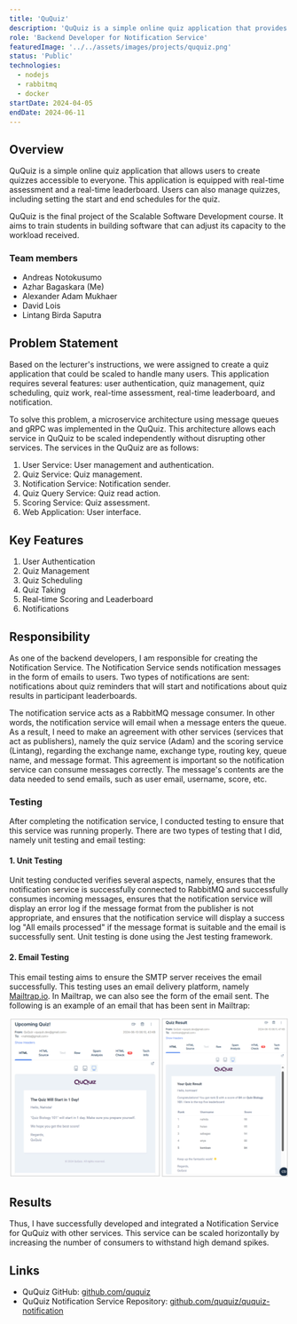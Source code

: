 ```yaml
---
title: 'QuQuiz'
description: 'QuQuiz is a simple online quiz application that provides quiz creation features, real-time scoring and leaderboard, and quiz schedule management.'
role: 'Backend Developer for Notification Service'
featuredImage: '../../assets/images/projects/ququiz.png'
status: 'Public'
technologies:
  - nodejs
  - rabbitmq
  - docker
startDate: 2024-04-05
endDate: 2024-06-11
---
```


## Overview

QuQuiz is a simple online quiz application that allows users to create quizzes accessible to everyone. This application is equipped with real-time assessment and a real-time leaderboard. Users can also manage quizzes, including setting the start and end schedules for the quiz.

QuQuiz is the final project of the Scalable Software Development course. It aims to train students in building software that can adjust its capacity to the workload received.

### Team members

- Andreas Notokusumo
- Azhar Bagaskara (Me)
- Alexander Adam Mukhaer
- David Lois
- Lintang Birda Saputra

## Problem Statement

Based on the lecturer's instructions, we were assigned to create a quiz application that could be scaled to handle many users. This application requires several features: user authentication, quiz management, quiz scheduling, quiz work, real-time assessment, real-time leaderboard, and notification. 

To solve this problem, a microservice architecture using message queues and gRPC was implemented in the QuQuiz. This architecture allows each service in QuQuiz to be scaled independently without disrupting other services. The services in the QuQuiz are as follows:

1. User Service: User management and authentication.
2. Quiz Service: Quiz management.
3. Notification Service: Notification sender.
4. Quiz Query Service: Quiz read action.
5. Scoring Service: Quiz assessment.
6. Web Application: User interface.

## Key Features

1. User Authentication
2. Quiz Management
3. Quiz Scheduling
4. Quiz Taking
5. Real-time Scoring and Leaderboard
6. Notifications

## Responsibility

As one of the backend developers, I am responsible for creating the Notification Service. The Notification Service sends notification messages in the form of emails to users. Two types of notifications are sent: notifications about quiz reminders that will start and notifications about quiz results in participant leaderboards.

The notification service acts as a RabbitMQ message consumer. In other words, the notification service will email when a message enters the queue. As a result, I need to make an agreement with other services (services that act as publishers), namely the quiz service (Adam) and the scoring service (Lintang), regarding the exchange name, exchange type, routing key, queue name, and message format. This agreement is important so the notification service can consume messages correctly. The message's contents are the data needed to send emails, such as user email, username, score, etc.

### Testing

After completing the notification service, I conducted testing to ensure that this service was running properly. There are two types of testing that I did, namely unit testing and email testing:

#### 1. Unit Testing

Unit testing conducted verifies several aspects, namely, ensures that the notification service is successfully connected to RabbitMQ and successfully consumes incoming messages, ensures that the notification service will display an error log if the message format from the publisher is not appropriate, and ensures that the notification service will display a success log "All emails processed" if the message format is suitable and the email is successfully sent. Unit testing is done using the Jest testing framework.

#### 2. Email Testing

This email testing aims to ensure the SMTP server receives the email successfully. This testing uses an email delivery platform, namely [Mailtrap.io](Mailtrap.io). In Mailtrap, we can also see the form of the email sent. The following is an example of an email that has been sent in Mailtrap:

![QuQuiz email screenshot](../../assets/images/projects/ququiz-email-screenshot.png 'QuQuiz email screenshot')

## Results

Thus, I have successfully developed and integrated a Notification Service for QuQuiz with other services. This service can be scaled horizontally by increasing the number of consumers to withstand high demand spikes.

## Links

- QuQuiz GitHub: [github.com/ququiz](https://github.com/ququiz)
- QuQuiz Notification Service Repository: [github.com/ququiz/ququiz-notification](https://github.com/ququiz/ququiz-notification)